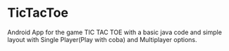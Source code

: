 # TicTacToe
Android App for the game TIC TAC TOE with a basic java code and simple layout with Single Player(Play with coba) and Multiplayer options.

